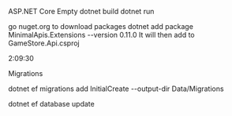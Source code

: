 ASP.NET Core Empty
dotnet build
dotnet run

go nuget.org to download packages
dotnet add package MinimalApis.Extensions --version 0.11.0
It will then add to GameStore.Api.csproj


2:09:30

Migrations 

dotnet ef migrations add InitialCreate --output-dir Data/Migrations

dotnet ef database update